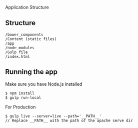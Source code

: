 
Application Structure

## Structure ##

	/bower_components
	/Content (static files)
	/app
	/node_modules
	/Gulp file
	/index.html

## Running the app #

Make sure you have Node.js installed

```
$ npm install
$ gulp run-local

```

For Production

```
$ gulp live --server=live --path='__PATH__'
// Replace __PATH__ with the path of the apache serve dir

```
